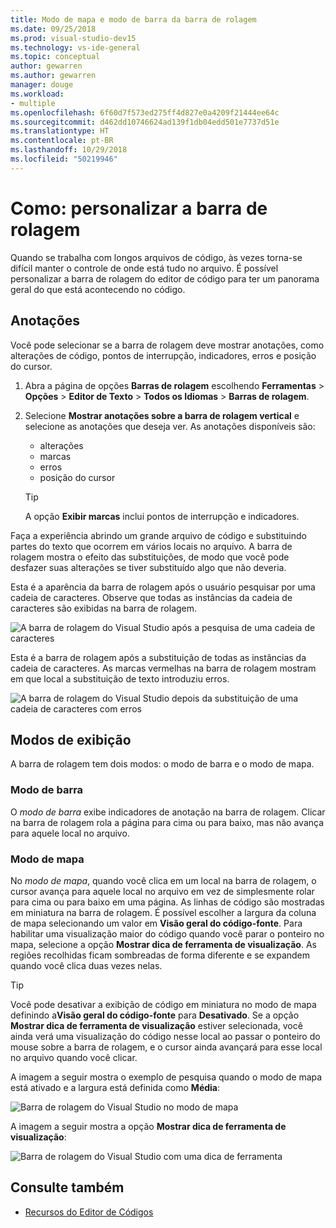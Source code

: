 ```yaml
---
title: Modo de mapa e modo de barra da barra de rolagem
ms.date: 09/25/2018
ms.prod: visual-studio-dev15
ms.technology: vs-ide-general
ms.topic: conceptual
author: gewarren
ms.author: gewarren
manager: douge
ms.workload:
- multiple
ms.openlocfilehash: 6f60d7f573ed275ff4d827e0a4209f21444ee64c
ms.sourcegitcommit: d462dd10746624ad139f1db04edd501e7737d51e
ms.translationtype: HT
ms.contentlocale: pt-BR
ms.lasthandoff: 10/29/2018
ms.locfileid: "50219946"
---
```

# <a name="how-to-customize-the-scroll-bar"></a>Como: personalizar a barra de rolagem

Quando se trabalha com longos arquivos de código, às vezes torna-se difícil manter o controle de onde está tudo no arquivo. É possível personalizar a barra de rolagem do editor de código para ter um panorama geral do que está acontecendo no código.

## <a name="annotations"></a>Anotações

Você pode selecionar se a barra de rolagem deve mostrar anotações, como alterações de código, pontos de interrupção, indicadores, erros e posição do cursor.

   1. Abra a página de opções **Barras de rolagem** escolhendo **Ferramentas** > **Opções** > **Editor de Texto** > **Todos os Idiomas** > **Barras de rolagem**.

   2. Selecione **Mostrar anotações sobre a barra de rolagem vertical** e selecione as anotações que deseja ver. As anotações disponíveis são:

      - alterações
      - marcas
      - erros
      - posição do cursor

      > [!TIP]
      > A opção **Exibir marcas** inclui pontos de interrupção e indicadores.

Faça a experiência abrindo um grande arquivo de código e substituindo partes do texto que ocorrem em vários locais no arquivo. A barra de rolagem mostra o efeito das substituições, de modo que você pode desfazer suas alterações se tiver substituído algo que não deveria.

Esta é a aparência da barra de rolagem após o usuário pesquisar por uma cadeia de caracteres. Observe que todas as instâncias da cadeia de caracteres são exibidas na barra de rolagem.

![A barra de rolagem do Visual Studio após a pesquisa de uma cadeia de caracteres](../ide/media/enhancedscrollbarsearch.png)

Esta é a barra de rolagem após a substituição de todas as instâncias da cadeia de caracteres. As marcas vermelhas na barra de rolagem mostram em que local a substituição de texto introduziu erros.

![A barra de rolagem do Visual Studio depois da substituição de uma cadeia de caracteres com erros](../ide/media/enhancedscrollbarreplace.png)

## <a name="display-modes"></a>Modos de exibição

A barra de rolagem tem dois modos: o modo de barra e o modo de mapa.

### <a name="bar-mode"></a>Modo de barra

O *modo de barra* exibe indicadores de anotação na barra de rolagem. Clicar na barra de rolagem rola a página para cima ou para baixo, mas não avança para aquele local no arquivo.

### <a name="map-mode"></a>Modo de mapa

No *modo de mapa*, quando você clica em um local na barra de rolagem, o cursor avança para aquele local no arquivo em vez de simplesmente rolar para cima ou para baixo em uma página. As linhas de código são mostradas em miniatura na barra de rolagem. É possível escolher a largura da coluna de mapa selecionando um valor em **Visão geral do código-fonte**. Para habilitar uma visualização maior do código quando você parar o ponteiro no mapa, selecione a opção **Mostrar dica de ferramenta de visualização**. As regiões recolhidas ficam sombreadas de forma diferente e se expandem quando você clica duas vezes nelas.

> [!TIP]
> Você pode desativar a exibição de código em miniatura no modo de mapa definindo a**Visão geral do código-fonte** para **Desativado**. Se a opção **Mostrar dica de ferramenta de visualização** estiver selecionada, você ainda verá uma visualização do código nesse local ao passar o ponteiro do mouse sobre a barra de rolagem, e o cursor ainda avançará para esse local no arquivo quando você clicar.

A imagem a seguir mostra o exemplo de pesquisa quando o modo de mapa está ativado e a largura está definida como **Média**:

![Barra de rolagem do Visual Studio no modo de mapa](../ide/media/enhancedscrollbar.png)

A imagem a seguir mostra a opção **Mostrar dica de ferramenta de visualização**:

![Barra de rolagem do Visual Studio com uma dica de ferramenta](../ide/media/enhancedscrollbarsearchtooltip.png)

## <a name="see-also"></a>Consulte também

- [Recursos do Editor de Códigos](../ide/writing-code-in-the-code-and-text-editor.md)